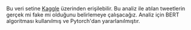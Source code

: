 Bu veri setine <a href="https://www.kaggle.com/c/nlp-getting-started">Kaggle</a> üzerinden erişilebilir.
Bu analiz ile atılan tweetlerin gerçek mi fake mi olduğunu belirlemeye çalışacağız. Analiz için BERT algoritması kullanılmış ve Pytorch'dan yararlanılmıştır.
